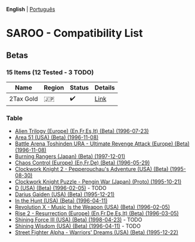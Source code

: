**English** | [Português](pt-br.md)

# SAROO - Compatibility List

## Betas

### 15 Items (12 Tested - 3 TODO)

| Name      | Region | Status             | Details                                            |
| --------- | ------ | ------------------ | -------------------------------------------------- |
| 2Tax Gold | :jp:   | :heavy_check_mark: | [Link](Regions/Retails/Japan/T-4305G/01/README.md) |

### Table

- [Alien Trilogy (Europe) (En,Fr,Es,It) (Beta) (1996-07-23)](../../Regions/Betas/Europe/T-99901G/01/README.md)
- [Area 51 (USA) (Beta) (1996-11-08)](../../Regions/Betas/USA/T-9705H/01/README.md)
- [Battle Arena Toshinden URA - Ultimate Revenge Attack (Europe) (Beta) (1996-11-08)](../../Regions/Betas/Europe/MK-81054/01/README.md)
- [Burning Rangers (Japan) (Beta) (1997-12-01)](../../Regions/Betas/Japan/GS-XXXX/01/README.md)
- [Chaos Control (Europe) (En,Fr,De) (Beta) (1996-05-29)](../../Regions/Betas/Europe/T-15102H/01/README.md)
- [Clockwork Knight 2 - Pepperouchau's Adventure (USA) (Beta) (1995-08-30)](../../Regions/Betas/USA/MK-81021/01/README.md)
- [Clockwork Knight Puzzle - Pengin War (Japan) (Proto) (1995-10-21)](../../Regions/Betas/Japan/GS-9015/01/README.md)
- [D (USA) (Beta) (1996-02-05)](../../Regions/Betas/USA/T-8106H/01/README.md) - TODO
- [Darius Gaiden (USA) (Beta) (1995-12-21)](../../Regions/Betas/USA/T-8123H/01/README.md)
- [In the Hunt (USA) (Beta) (1996-04-11)](../../Regions/Betas/USA/T-10001G/01/README.md)
- [Revolution X - Music Is the Weapon (USA) (Beta) (1996-02-05)](../../Regions/Betas/USA/T-8107H/01/README.md)
- [Rise 2 - Resurrection (Europe) (En,Fr,De,Es,It) (Beta) (1996-03-05)](../../Regions/Betas/Europe/T-810000/01/README.md)
- [Shining Force III (USA) (Beta) (1998-04-23)](../../Regions/Betas/USA/MK-81383/01/README.md) - TODO
- [Shining Wisdom (USA) (Beta) (1996-04-11)](../../Regions/Betas/USA/T-12702H/01/README.md) - TODO
- [Street Fighter Alpha - Warriors' Dreams (USA) (Beta) (1995-12-22)](../../Regions/Betas/USA/T-1206H/01/README.md)
